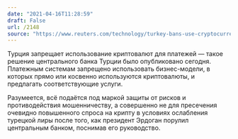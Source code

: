 ```yaml
---
date: "2021-04-16T11:28:59"
draft: False
url: /2148
source: "https://www.reuters.com/technology/turkey-bans-use-cryptocurrencies-payments-sends-bitcoin-down-2021-04-16/"
---
```


Турция запрещает использование криптовалют для платежей — такое решение центрального банка Турции было опубликовано сегодня. Платежным системам запрещено использовать бизнес-модели, в которых прямо или косвенно используются криптовалюты, и предлагать соответствующие услуги.

Разумеется, всё подаётся под маркой защиты от рисков и противодействия мошенничеству, а совершенно не для пресечения очевидно повышенного спроса на крипту в условиях ослабления турецкой лиры после того, как президент Эрдоган порулил центральным банком, поснимав его руководство.
